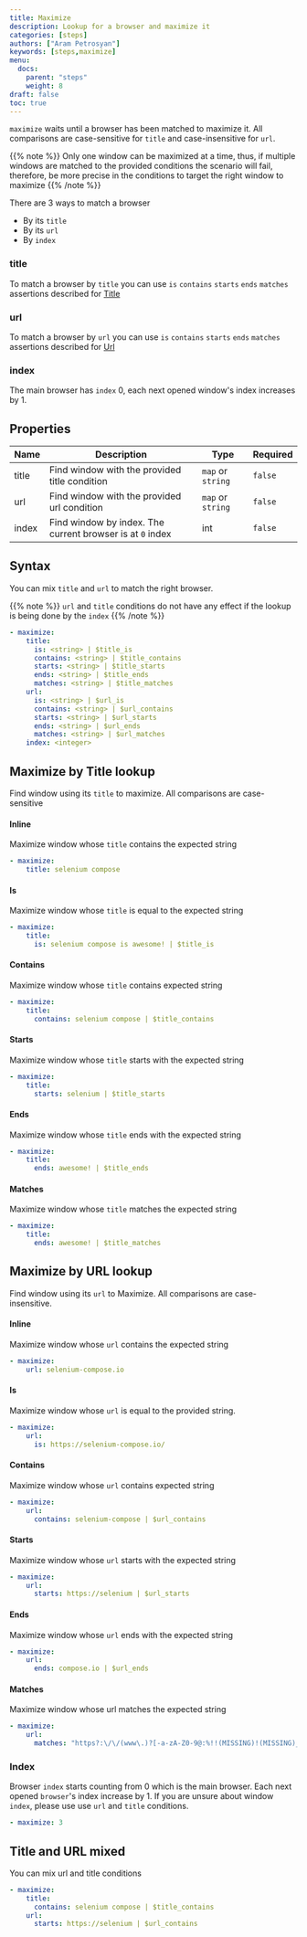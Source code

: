 ```yaml
---
title: Maximize
description: Lookup for a browser and maximize it
categories: [steps]
authors: ["Aram Petrosyan"]
keywords: [steps,maximize]
menu:
  docs:
    parent: "steps"
    weight: 8
draft: false
toc: true
---
```


`maximize` waits until a browser has been matched to maximize it. All comparisons are case-sensitive for `title` and case-insensitive for `url`.

{{% note %}}
Only one window can be maximized at a time, thus, if multiple windows are matched to the provided conditions the scenario will fail, therefore, be more precise in the conditions to target the right window to maximize
{{% /note %}}

There are 3 ways to match a browser

* By its `title`
* By its `url`
* By `index`

### title

To match a browser by `title` you can use `is` `contains` `starts` `ends` `matches` assertions described for [Title](/conditions/title)

### url

To match a browser by `url` you can use `is` `contains` `starts` `ends` `matches` assertions described for [Url](/conditions/url)

### index

The main browser has `index` 0, each next opened window's index increases by 1.

## Properties

Name|Description|Type|Required
---|---|---|---
title|Find window with the provided title condition|`map` or `string`|`false`
url|Find window with the provided url condition|`map` or `string`|`false`
index|Find window by index. The current browser is at `0` index|int|`false`

## Syntax

You can mix `title` and `url` to match the right browser.

{{% note %}}
`url` and `title` conditions do not have any effect if the lookup is being done by the `index`
{{% /note %}}

```yaml
- maximize:
    title:
      is: <string> | $title_is
      contains: <string> | $title_contains
      starts: <string> | $title_starts
      ends: <string> | $title_ends
      matches: <string> | $title_matches
    url:
      is: <string> | $url_is
      contains: <string> | $url_contains
      starts: <string> | $url_starts
      ends: <string> | $url_ends
      matches: <string> | $url_matches
    index: <integer>  
```

## Maximize by Title lookup

Find window using its `title` to maximize. All comparisons are case-sensitive

#### Inline

Maximize window whose `title` contains the expected string

```yaml
- maximize:
    title: selenium compose
```

#### Is

Maximize window whose `title` is equal to the expected string

```yaml
- maximize:
    title:
      is: selenium compose is awesome! | $title_is
```

#### Contains

Maximize window whose `title` contains expected string

```yaml
- maximize:
    title:
      contains: selenium compose | $title_contains
```

#### Starts

Maximize window whose `title` starts with the expected string

```yaml
- maximize:
    title:
      starts: selenium | $title_starts
```

#### Ends

Maximize window whose `title` ends with the expected string

```yaml
- maximize:
    title:
      ends: awesome! | $title_ends
```

#### Matches

Maximize window whose `title` matches the expected string

```yaml
- maximize:
    title:
      ends: awesome! | $title_matches
```

## Maximize by URL lookup

Find window using its `url` to Maximize. All comparisons are case-insensitive.

#### Inline

Maximize window whose `url` contains the expected string

```yaml
- maximize:
    url: selenium-compose.io
```

#### Is

Maximize window whose `url` is equal to the provided string.
```yaml
- maximize:
    url:
      is: https://selenium-compose.io/
```

#### Contains

Maximize window whose `url` contains expected string

```yaml
- maximize:
    url:
      contains: selenium-compose | $url_contains
```

#### Starts

Maximize window whose `url` starts with the expected string

```yaml
- maximize:
    url:
      starts: https://selenium | $url_starts
```

#### Ends

Maximize window whose `url` ends with the expected string

```yaml
- maximize:
    url:
      ends: compose.io | $url_ends
```

#### Matches

Maximize window whose url matches the expected string

```yaml
- maximize:
    url:
      matches: "https?:\/\/(www\.)?[-a-zA-Z0-9@:%!!(MISSING)!(MISSING)_(MISSING)\+~#=]{2,256}\.[a-z]{2,6}\b([-a-zA-Z0-9@:%!!(MISSING)!(MISSING)_(MISSING)\+.~#?&//=]*)" | $url_matches
```

### Index

Browser `index` starts counting from 0 which is the main browser. Each next opened `browser`'s index increase by 1.
If you are unsure about window `index`, please use use `url` and `title` conditions.

```yaml
- maximize: 3
```

## Title and URL mixed

You can mix url and title conditions

```yaml
- maximize:
    title:
      contains: selenium compose | $title_contains
    url:
      starts: https://selenium | $url_contains
```
